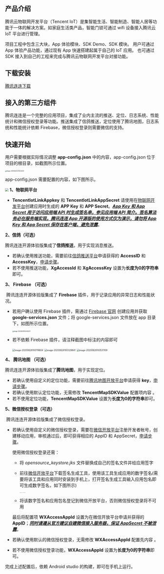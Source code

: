 ## 产品介绍

腾讯云物联网开发平台（Tencent IoT）是集智能生活、智能制造、智能人居等功能于一体的解决方案。如家庭生活类产品，智能门锁可通过 wifi 设备接入腾讯云 IoT 平台进行管理。

项目工程中包含三大块，App 体验模块、SDK Demo、SDK 模块。 用户可通过 App 体验产品功能，通过现有 App 快速搭建起属于自己的 IoT 应用。 也可通过 SDK 接入到自己的工程来完成与腾讯云物联网开发平台对接功能。



## 下载安装

[腾讯连连下载](https://github.com/tencentyun/iot-link-android/wiki/下载安装)



## 接入的第三方组件

腾讯连连是一个完整的应用项目，集成了业内主流的推送、定位、日志系统、性能统计和微信授权登录等功能。推送集成了信鸽推送，定位使用了腾讯地图，日志系统和性能统计依赖 Firebase，微信授权登录则需要微信的支持。



## 快速开始

用户需要根据实际情况调整 **app-config.json** 中的内容，app-config.json 位于项目的根目录，如截图所示位置。

<img src="https://main.qcloudimg.com/raw/9d8f86a5e9bff3a3a2bd639a0c0f32bf.png" alt="image-20200624213923030" style="zoom: 30%;" />

app-config.json 需要配置的内容，如下图所示。

<img src="https://main.qcloudimg.com/raw/9bc4a0d484193daf89e62928a15c5cd2.png" style="zoom:67%;" /> **1、物联网平台**

* **TencentIotLinkAppkey** 和 **TencentIotLinkAppSecret** 请使用在[物联网开发平台](https://cloud.tencent.com/product/iotexplorer)创建应用时生成的 **APP Key** 和 **APP Secret**。<u>***App Key 和 App Secret 用于访问应用端 API 时生成签名串，参见[应用端 API 简介](https://cloud.tencent.com/document/product/1081/40773)。签名算法务必在服务端实现，腾讯连连 App 开源版的使用方式仅为演示，请勿将 App Key 和 App Secret 保存在客户端，避免泄露***</u>。

**2、信鸽（可选）**

  ​	腾讯连连开源体验版集成了**信鸽推送**，用于实现消息推送。

  * 若确认使用推送功能，需要前往[信鸽推送平台](https://cloud.tencent.com/product/tpns?fromSource=gwzcw.2454256.2454256.2454256&utm_medium=cpc&utm_id=gwzcw.2454256.2454256.2454256)申请获得的 **AccessID** 和 **AccessKey**，[申请步骤](https://cloud.tencent.com/product/tpns/getting-started)。
  * 若不使用推送功能，**XgAccessId** 和 **XgAccessKey**  设置为**长度为0的字符串**即可。

**3、 Firebase （可选）**

  ​	腾讯连连开源体验版集成了 **Firebase** 插件，用于记录应用的异常日志和性能状况。

  * 若用户确认使用 Firebase 插件，需通过 [Firebase 官网](https://firebase.google.cn/?hl=zh-cn) 创建应用并获取 **google-services.json** 文件；将 google-services.json 文件放在 app 目录下，如图所示位置。

    <img src="https://main.qcloudimg.com/raw/561020db1f2d17c37399da6158d14b12.png" alt="image-20200619150459211" style="zoom: 30%;" />

  * 若不依赖 Firebase 插件，请注释截图中标注的内容即可

    <img src="https://main.qcloudimg.com/raw/d1e21091c93ad724d21e833263081919.png" alt="image-20200628100119804" style="zoom:50%;" />

    <img src="https://main.qcloudimg.com/raw/e6ce262011f9309c516b7ff27283417f.png" alt="image-20200628100329841" style="zoom:50%;" />

    <img src="https://main.qcloudimg.com/raw/be98955a98abc5562bf45a1aaac127f5.png" alt="image-20200628100531109" style="zoom:50%;" />

**4、 腾讯地图 （可选）**

  ​	腾讯连连开源体验版集成了**腾讯地图**，用于实现定位。

  * 若确认使用自定义的定位功能，需要前往[腾讯地图开放平台](https://lbs.qq.com/)申请获得 **key**，[申请步骤](https://lbs.qq.com/mobile/androidLocationSDK/androidGeoGuide/androidGeoCreat)。
  * 若确认使用默认定位功能，无需修改 **TencentMapSDKValue** 配置项内容 。
  * 若不使用定位功能，**TencentMapSDKValue** 设置为**长度为0的字符串**即可。

**5、微信授权登录（可选）**

  ​    腾讯连连开源体验版集成了微信授权登录。

  * 若确认使用自定义的微信授权登录，需要在[微信开放平台](https://open.weixin.qq.com/)注册开发者帐号，创建移动应用，审核通过后，即可获得相应的 AppID 和 AppSecret，[申请步骤](https://developers.weixin.qq.com/doc/oplatform/Mobile_App/WeChat_Login/Development_Guide.html)。

    使用微信授权登录还需：

    - 将 *opensource_keystore.jks* 文件替换成自己的签名文件并给应用签字

    - 前往[微信开放平台](https://developers.weixin.qq.com/doc/oplatform/Downloads/Android_Resource.html)下载签名生成工具，使用该工具生成应用的数字签名(需要将该工具和应用同时安装到手机上，打开签名生成工具输入应用包名即可生成数字签名，如下图所示)

      <img src="https://main.qcloudimg.com/raw/e5734b5731d77e8b1e271cbd78bb5fcf.png" alt="image-20200619162858817" style="zoom: 10%;" />

    - 将该数字签名和应用包名登记到微信开放平台，否则微信授权登录将不可用

    最后将配置项 **WXAccessAppId** 设置为在微信开放平台申请并获得的 **AppID**；***<u>同时请遵从官方建议自建微信接入服务器，保证 AppSecret 不被泄露</u>***。

  * 若确认使用默认的微信授权登录，无需修改 **WXAccessAppId** 配置先内容 。
  * 若不使用微信授权登录功能，**WXAccessAppId** 设置为**长度为0的字符串**即可。

  

完成上述配置后，依赖 Android studio 的构建，即可在手机上运行。
